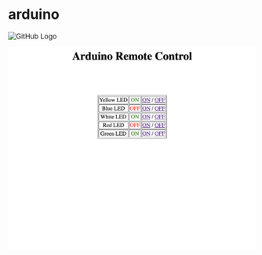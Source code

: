 # arduino

![GitHub Logo](/LEDWebServerLCD/images/setup)

![GitHub Logo](/LEDWebServerLCD/images/WebServer.png)

